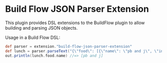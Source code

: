 # Build Flow JSON Parser Extension

This plugin provides DSL extensions to the BuildFlow plugin to allow building and parsing JSON objects.

Usage in a Build Flow DSL:

```groovy
def parser = extension."build-flow-json-parser-extension"
def lunch = parser.parseText("{\"food\": [{\"name\": \"pb and j\", \"ingredients\": [\"bread\", \"peanut butter\", \"jelly\"]}]}")
out.println(lunch.food.name) //=> [pb and j]
```
